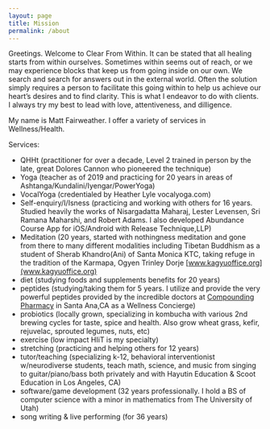 ```yaml
---
layout: page
title: Mission
permalink: /about
---
```


Greetings.  Welcome to Clear From Within.  It can be stated that all healing starts from within ourselves.  Sometimes within seems out of reach, or we may experience blocks that keep us from going inside on our own.  We search and search for answers out in the external world.  Often the solution simply requires a person to facilitate this going within to help us achieve our heart’s desires and to find clarity.  This is what I endeavor to do with clients.  I always try my best to lead with love, attentiveness, and dilligence.

My name is Matt Fairweather.  I offer a variety of services in Wellness/Health.

Services:
* QHHt (practitioner for over a decade, Level 2 trained in person by the late, great Dolores Cannon who pioneered the technique)
* Yoga (teacher as of 2019 and practicing for 20 years in areas of Ashtanga/Kundalini/Iyengar/PowerYoga)
* VocalYoga (credentialed by Heather Lyle vocalyoga.com)
* Self-enquiry/I/Isness (practicing and working with others for 16 years. Studied heavily the works of Nisargadatta Maharaj, Lester Levensen, Sri Ramana Maharshi, and Robert Adams.  I also developed Abundance Course App for iOS/Android with Release Technique,LLP)
* Meditation (20 years, started with nothingness meditation and gone from there to many different modalities including Tibetan Buddhism as a student of Sherab Khandro(Ani) of Santa Monica KTC, taking refuge in the tradition of the Karmapa, Ogyen Trinley Dorje [www.kagyuoffice.org](www.kagyuoffice.org)
* diet (studying foods and supplements benefits for 20 years)
* peptides (studying/taking them for 5 years.  I utilize and provide the very powerful peptides provided by the incredible doctors at [Compounding Pharmacy](www.santaanatustincompoundingpharmacy.com) in Santa Ana,CA as a Wellness Concierge)
* probiotics (locally grown, specializing in kombucha with various 2nd brewing cycles for taste, spice and health.  Also grow wheat grass, kefir, rejuvelac, sprouted legumes, nuts, etc)
* exercise (low impact HIiT is my specialty)
* stretching (practicing and helping others for 12 years)
* tutor/teaching (specializing k-12, behavioral interventionist w/neurodiverse students, teach math, science, and music from singing to guitar/piano/bass both privately and with Hayutin Education & Scoot Education in Los Angeles, CA)
* software/game development (32 years professionally.  I hold a BS of computer science with a minor in mathematics from The University of Utah)
* song writing & live performing (for 36 years)
